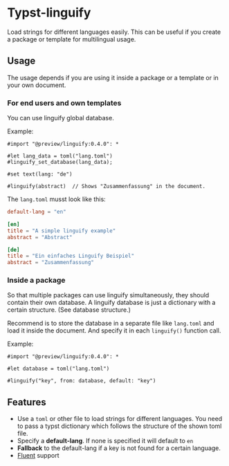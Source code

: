 # Typst-linguify

Load strings for different languages easily. This can be useful if you create a package or template for multilingual usage. 

## Usage

The usage depends if you are using it inside a package or a template or in your own document.

### For end users and own templates

You can use linguify global database.

Example:
```typst
#import "@preview/linguify:0.4.0": *

#let lang_data = toml("lang.toml")
#linguify_set_database(lang_data);

#set text(lang: "de")

#linguify(abstract)  // Shows "Zusammenfassung" in the document.
```

The `lang.toml` musst look like this:

```toml
default-lang = "en"

[en]
title = "A simple linguify example"
abstract = "Abstract"

[de]
title = "Ein einfaches Linguify Beispiel"
abstract = "Zusammenfassung"
```

### Inside a package

So that multiple packages can use linguify simultaneously, they should contain their own database. A linguify database is just a dictionary with a certain structure. (See database structure.)

Recommend is to store the database in a separate file like `lang.toml` and load it inside the document. And specify it in each `linguify()` function call.

Example: 
```typ
#import "@preview/linguify:0.4.0": *

#let database = toml("lang.toml")

#linguify("key", from: database, default: "key")
```

## Features

- Use a `toml` or other file to load strings for different languages. You need to pass a typst dictionary which follows the structure of the shown toml file.
- Specify a **default-lang**. If none is specified it will default to `en`
- **Fallback** to the default-lang if a key is not found for a certain language.
- [Fluent](https://projectfluent.org) support 
